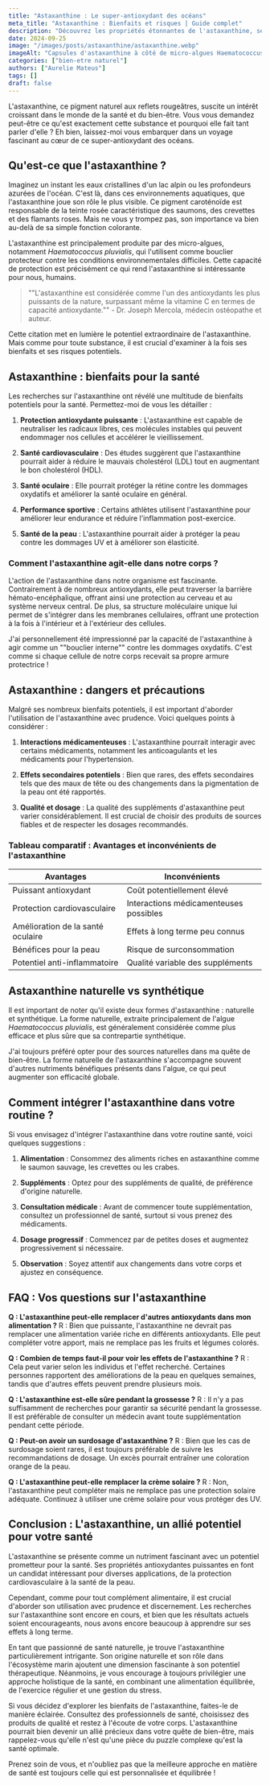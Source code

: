 ```yaml
---
title: "Astaxanthine : Le super-antioxydant des océans"
meta_title: "Astaxanthine : Bienfaits et risques | Guide complet"
description: "Découvrez les propriétés étonnantes de l'astaxanthine, ses bienfaits pour la santé et les précautions à prendre. Guide expert pour une utilisation éclairée."
date: 2024-09-25
image: "/images/posts/astaxanthine/astaxanthine.webp"
imageAlt: "Capsules d'astaxanthine à côté de micro-algues Haematococcus pluvialis"
categories: ["bien-etre naturel"]
authors: ["Aurelie Mateus"]
tags: []
draft: false
---
```


L'astaxanthine, ce pigment naturel aux reflets rougeâtres, suscite un intérêt croissant dans le monde de la santé et du bien-être. Vous vous demandez peut-être ce qu'est exactement cette substance et pourquoi elle fait tant parler d'elle ? Eh bien, laissez-moi vous embarquer dans un voyage fascinant au cœur de ce super-antioxydant des océans.

## Qu'est-ce que l'astaxanthine ?

Imaginez un instant les eaux cristallines d'un lac alpin ou les profondeurs azurées de l'océan. C'est là, dans ces environnements aquatiques, que l'astaxanthine joue son rôle le plus visible. Ce pigment caroténoïde est responsable de la teinte rosée caractéristique des saumons, des crevettes et des flamants roses. Mais ne vous y trompez pas, son importance va bien au-delà de sa simple fonction colorante.

L'astaxanthine est principalement produite par des micro-algues, notamment *Haematococcus pluvialis*, qui l'utilisent comme bouclier protecteur contre les conditions environnementales difficiles. Cette capacité de protection est précisément ce qui rend l'astaxanthine si intéressante pour nous, humains.

> ""L'astaxanthine est considérée comme l'un des antioxydants les plus puissants de la nature, surpassant même la vitamine C en termes de capacité antioxydante."" - Dr. Joseph Mercola, médecin ostéopathe et auteur.

Cette citation met en lumière le potentiel extraordinaire de l'astaxanthine. Mais comme pour toute substance, il est crucial d'examiner à la fois ses bienfaits et ses risques potentiels.

## Astaxanthine : bienfaits pour la santé

Les recherches sur l'astaxanthine ont révélé une multitude de bienfaits potentiels pour la santé. Permettez-moi de vous les détailler :

1. **Protection antioxydante puissante** : L'astaxanthine est capable de neutraliser les radicaux libres, ces molécules instables qui peuvent endommager nos cellules et accélérer le vieillissement.

2. **Santé cardiovasculaire** : Des études suggèrent que l'astaxanthine pourrait aider à réduire le mauvais cholestérol (LDL) tout en augmentant le bon cholestérol (HDL).

3. **Santé oculaire** : Elle pourrait protéger la rétine contre les dommages oxydatifs et améliorer la santé oculaire en général.

4. **Performance sportive** : Certains athlètes utilisent l'astaxanthine pour améliorer leur endurance et réduire l'inflammation post-exercice.

5. **Santé de la peau** : L'astaxanthine pourrait aider à protéger la peau contre les dommages UV et à améliorer son élasticité.

### Comment l'astaxanthine agit-elle dans notre corps ?

L'action de l'astaxanthine dans notre organisme est fascinante. Contrairement à de nombreux antioxydants, elle peut traverser la barrière hémato-encéphalique, offrant ainsi une protection au cerveau et au système nerveux central. De plus, sa structure moléculaire unique lui permet de s'intégrer dans les membranes cellulaires, offrant une protection à la fois à l'intérieur et à l'extérieur des cellules.

J'ai personnellement été impressionné par la capacité de l'astaxanthine à agir comme un ""bouclier interne"" contre les dommages oxydatifs. C'est comme si chaque cellule de notre corps recevait sa propre armure protectrice !

## Astaxanthine : dangers et précautions

Malgré ses nombreux bienfaits potentiels, il est important d'aborder l'utilisation de l'astaxanthine avec prudence. Voici quelques points à considérer :

1. **Interactions médicamenteuses** : L'astaxanthine pourrait interagir avec certains médicaments, notamment les anticoagulants et les médicaments pour l'hypertension.

2. **Effets secondaires potentiels** : Bien que rares, des effets secondaires tels que des maux de tête ou des changements dans la pigmentation de la peau ont été rapportés.

3. **Qualité et dosage** : La qualité des suppléments d'astaxanthine peut varier considérablement. Il est crucial de choisir des produits de sources fiables et de respecter les dosages recommandés.

### Tableau comparatif : Avantages et inconvénients de l'astaxanthine

| Avantages | Inconvénients |
|-----------|---------------|
| Puissant antioxydant | Coût potentiellement élevé |
| Protection cardiovasculaire | Interactions médicamenteuses possibles |
| Amélioration de la santé oculaire | Effets à long terme peu connus |
| Bénéfices pour la peau | Risque de surconsommation |
| Potentiel anti-inflammatoire | Qualité variable des suppléments |

## Astaxanthine naturelle vs synthétique

Il est important de noter qu'il existe deux formes d'astaxanthine : naturelle et synthétique. La forme naturelle, extraite principalement de l'algue *Haematococcus pluvialis*, est généralement considérée comme plus efficace et plus sûre que sa contrepartie synthétique.

J'ai toujours préféré opter pour des sources naturelles dans ma quête de bien-être. La forme naturelle de l'astaxanthine s'accompagne souvent d'autres nutriments bénéfiques présents dans l'algue, ce qui peut augmenter son efficacité globale.

## Comment intégrer l'astaxanthine dans votre routine ?

Si vous envisagez d'intégrer l'astaxanthine dans votre routine santé, voici quelques suggestions :

1. **Alimentation** : Consommez des aliments riches en astaxanthine comme le saumon sauvage, les crevettes ou les crabes.

2. **Suppléments** : Optez pour des suppléments de qualité, de préférence d'origine naturelle.

3. **Consultation médicale** : Avant de commencer toute supplémentation, consultez un professionnel de santé, surtout si vous prenez des médicaments.

4. **Dosage progressif** : Commencez par de petites doses et augmentez progressivement si nécessaire.

5. **Observation** : Soyez attentif aux changements dans votre corps et ajustez en conséquence.

## FAQ : Vos questions sur l'astaxanthine

**Q : L'astaxanthine peut-elle remplacer d'autres antioxydants dans mon alimentation ?**
R : Bien que puissante, l'astaxanthine ne devrait pas remplacer une alimentation variée riche en différents antioxydants. Elle peut compléter votre apport, mais ne remplace pas les fruits et légumes colorés.

**Q : Combien de temps faut-il pour voir les effets de l'astaxanthine ?**
R : Cela peut varier selon les individus et l'effet recherché. Certaines personnes rapportent des améliorations de la peau en quelques semaines, tandis que d'autres effets peuvent prendre plusieurs mois.

**Q : L'astaxanthine est-elle sûre pendant la grossesse ?**
R : Il n'y a pas suffisamment de recherches pour garantir sa sécurité pendant la grossesse. Il est préférable de consulter un médecin avant toute supplémentation pendant cette période.

**Q : Peut-on avoir un surdosage d'astaxanthine ?**
R : Bien que les cas de surdosage soient rares, il est toujours préférable de suivre les recommandations de dosage. Un excès pourrait entraîner une coloration orange de la peau.

**Q : L'astaxanthine peut-elle remplacer la crème solaire ?**
R : Non, l'astaxanthine peut compléter mais ne remplace pas une protection solaire adéquate. Continuez à utiliser une crème solaire pour vous protéger des UV.

## Conclusion : L'astaxanthine, un allié potentiel pour votre santé

L'astaxanthine se présente comme un nutriment fascinant avec un potentiel prometteur pour la santé. Ses propriétés antioxydantes puissantes en font un candidat intéressant pour diverses applications, de la protection cardiovasculaire à la santé de la peau.

Cependant, comme pour tout complément alimentaire, il est crucial d'aborder son utilisation avec prudence et discernement. Les recherches sur l'astaxanthine sont encore en cours, et bien que les résultats actuels soient encourageants, nous avons encore beaucoup à apprendre sur ses effets à long terme.

En tant que passionné de santé naturelle, je trouve l'astaxanthine particulièrement intrigante. Son origine naturelle et son rôle dans l'écosystème marin ajoutent une dimension fascinante à son potentiel thérapeutique. Néanmoins, je vous encourage à toujours privilégier une approche holistique de la santé, en combinant une alimentation équilibrée, de l'exercice régulier et une gestion du stress.

Si vous décidez d'explorer les bienfaits de l'astaxanthine, faites-le de manière éclairée. Consultez des professionnels de santé, choisissez des produits de qualité et restez à l'écoute de votre corps. L'astaxanthine pourrait bien devenir un allié précieux dans votre quête de bien-être, mais rappelez-vous qu'elle n'est qu'une pièce du puzzle complexe qu'est la santé optimale.

Prenez soin de vous, et n'oubliez pas que la meilleure approche en matière de santé est toujours celle qui est personnalisée et équilibrée !